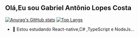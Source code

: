 

## Olá,Eu sou Gabriel Antônio Lopes Costa

[![Anurag's GitHub stats](https://github-readme-stats.vercel.app/api?username=Gabrielll-sys)](https://github.com/anuraghazra/github-readme-stats&show_icons=true&theme=dracula)
[![Top Langs](https://github-readme-stats.vercel.app/api/top-langs/?username=Gabrielll-sys)](https://github.com/anuraghazra/github-readme-stats)


- 🌱 Estou estudando React-native,C# ,TypeScript e NodeJs...



